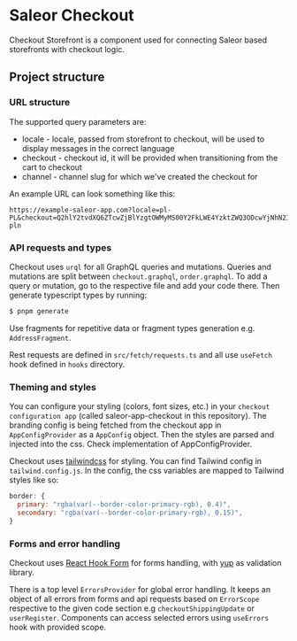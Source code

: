 # Saleor Checkout

Checkout Storefront is a component used for connecting Saleor based storefronts with checkout logic.

## Project structure

### URL structure

The supported query parameters are:

- locale - locale, passed from storefront to checkout, will be used to display messages in the correct language
- checkout - checkout id, it will be provided when transitioning from the cart to checkout
- channel - channel slug for which we've created the checkout for

An example URL can look something like this:

```
https://example-saleor-app.com?locale=pl-PL&checkout=Q2hlY2tvdXQ6ZTcwZjBlYzgtOWMyMS00Y2FkLWE4YzktZWQ3ODcwYjNhN2I5&channel=channel-pln
```

### API requests and types

Checkout uses `urql` for all GraphQL queries and mutations. Queries and mutations are split between `checkout.graphql`, `order.graphql`. To add a query or mutation, go to the respective file and add your code there. Then generate typescript types by running:

```bash
$ pnpm generate
```

Use fragments for repetitive data or fragment types generation e.g. `AddressFragment`.

Rest requests are defined in `src/fetch/requests.ts` and all use `useFetch` hook defined in `hooks` directory.

### Theming and styles

You can configure your styling (colors, font sizes, etc.) in your `checkout configuration app` (called saleor-app-checkout in this repository). The branding config is being fetched from the checkout app in `AppConfigProvider` as a `AppConfig` object. Then the styles are parsed and injected into the css. Check implementation of AppConfigProvider.

Checkout uses [tailwindcss](https://tailwindcss.com/) for styling. You can find Tailwind config in `tailwind.config.js`. In the config, the css variables are mapped to Tailwind styles like so:

```js
border: {
  primary: "rgba(var(--border-color-primary-rgb), 0.4)",
  secondary: "rgba(var(--border-color-primary-rgb), 0.15)",
}
```

### Forms and error handling

Checkout uses [React Hook Form](https://react-hook-form.com/) for forms handling, with [yup](https://github.com/jquense/yup) as validation library.

There is a top level `ErrorsProvider` for global error handling. It keeps an object of all errors from forms and api requests based on `ErrorScope` respective to the given code section e.g `checkoutShippingUpdate` or `userRegister`. Components can access selected errors using `useErrors` hook with provided scope.
